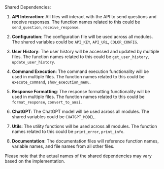 Shared Dependencies:

1. **API Interaction**: All files will interact with the API to send questions and receive responses. The function names related to this could be `send_question`, `receive_response`.

2. **Configuration**: The configuration file will be used across all modules. The shared variables could be `API_KEY`, `API_URL`, `COLOR_CONFIG`.

3. **User History**: The user history will be accessed and updated by multiple files. The function names related to this could be `get_user_history`, `update_user_history`.

4. **Command Execution**: The command execution functionality will be used in multiple files. The function names related to this could be `execute_command`, `show_execution_menu`.

5. **Response Formatting**: The response formatting functionality will be used in multiple files. The function names related to this could be `format_response`, `convert_to_ansi`.

6. **ChatGPT**: The ChatGPT model will be used across all modules. The shared variables could be `CHATGPT_MODEL`.

7. **Utils**: The utility functions will be used across all modules. The function names related to this could be `print_error`, `print_info`.

8. **Documentation**: The documentation files will reference function names, variable names, and file names from all other files.

Please note that the actual names of the shared dependencies may vary based on the implementation.